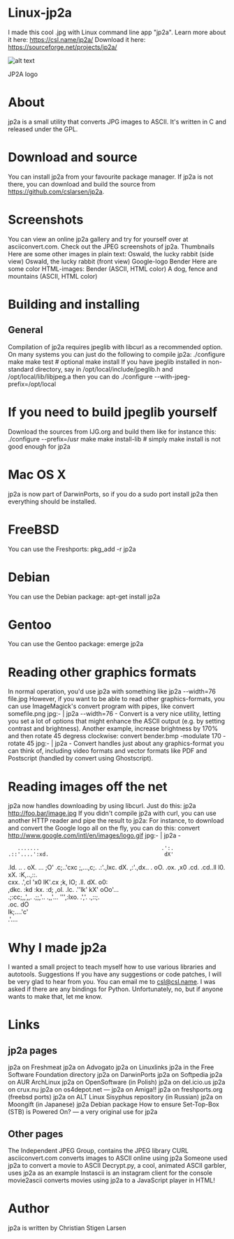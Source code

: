 # Linux-jp2a
I made this cool .jpg with Linux command line app "jp2a".
Learn more about it here: https://csl.name/jp2a/
Download it here: https://sourceforge.net/projects/jp2a/

![alt text](https://raw.githubusercontent.com/JasonMayberry/Linux/master/images/LinuxScreenShot.jpg)

JP2A logo
# About
jp2a is a small utility that converts JPG images to ASCII. It's written in C and released under the GPL.
# Download and source
You can install jp2a from your favourite package manager. If jp2a is not there, you can download and build the source from https://github.com/cslarsen/jp2a.
# Screenshots
You can view an online jp2a gallery and try for yourself over at asciiconvert.com. Check out the JPEG screenshots of jp2a. Thumbnails Here are some other images in plain text:
Oswald, the lucky rabbit (side view)
Oswald, the lucky rabbit (front view)
Google-logo
Bender
Here are some color HTML-images:
Bender (ASCII, HTML color)
A dog, fence and mountains (ASCII, HTML color)
# Building and installing
## General
Compilation of jp2a requires jpeglib with libcurl as a recommended option. On many systems you can just do the following to compile jp2a:
./configure
make
make test    # optional
make install
If you have jpeglib installed in non-standard directory, say in /opt/local/include/jpeglib.h and /opt/local/lib/libjpeg.a then you can do
./configure --with-jpeg-prefix=/opt/local
# If you need to build jpeglib yourself
Download the sources from IJG.org and build them like for instance this:
./configure --prefix=/usr
make
make install-lib   # simply make install is not good enough for jp2a
# Mac OS X
jp2a is now part of DarwinPorts, so if you do a
sudo port install jp2a
then everything should be installed.
# FreeBSD
You can use the Freshports:
pkg_add -r jp2a
# Debian
You can use the Debian package:
apt-get install jp2a
# Gentoo
You can use the Gentoo package:
emerge jp2a
# Reading other graphics formats
In normal operation, you'd use jp2a with something like
jp2a --width=76 file.jpg
However, if you want to be able to read other graphics-formats, you can use ImageMagick's convert program with pipes, like
convert somefile.png jpg:- | jp2a --width=76 -
Convert is a very nice utility, letting you set a lot of options that might enhance the ASCII output (e.g. by setting contrast and brightness). Another example, increase brightness by 170% and then rotate 45 degress clockwise:
convert bender.bmp -modulate 170 -rotate 45 jpg:- | jp2a -
Convert handles just about any graphics-format you can think of, including video formats and vector formats like PDF and Postscript (handled by convert using Ghostscript).
# Reading images off the net
jp2a now handles downloading by using libcurl. Just do this:
jp2a http://foo.bar/image.jpg
If you didn't compile jp2a with curl, you can use another HTTP reader and pipe the result to jp2a: For instance, to download and convert the Google logo all on the fly, you can do this:
convert http://www.google.com/intl/en/images/logo.gif jpg:- | jp2a -           
                                                                      
       .......                                       .':.             
    .::'....':xd.                                     dX'             
  .ld.        ..       .                              oX.          ...
  ;O'              .c;..'cxc    ;,...,c;.  .:'.,lxc.  dX.  ,:'.,dx.. .
  oO.             .ox.    ,x0 .cd.    .cd..ll    l0.  xX. :K,..,::.   
  cxx.      .',cl 'x0      lK'.cx      ;k, lO;  .ll.  dX. o0:         
   ,dkc.      :kd  :kx.   :d;  ,ol.   .lc.  .''lk'    kX'  oOo'...    
     .;:cc;,,',,.    .;;,'..     .,,'...   ''',:lxo. .','.  .,::;.    
                                         .oc.     dO                  
                                          lk;....'c'                  
                                            .'....                    
                                                                      
# Why I made jp2a
I wanted a small project to teach myself how to use various libraries and autotools.
Suggestions
If you have any suggestions or code patches, I will be very glad to hear from you. You can email me to csl@csl.name.
I was asked if there are any bindings for Python. Unfortunately, no, but if anyone wants to make that, let me know.

# Links
## jp2a pages
jp2a on Freshmeat
jp2a on Advogato
jp2a on Linuxlinks
jp2a in the Free Software Foundation directory
jp2a on DarwinPorts
jp2a on Softpedia
jp2a on AUR ArchLinux
jp2a on OpenSoftware (in Polish)
jp2a on del.icio.us
jp2a on crux.nu
jp2a on os4depot.net — jp2a on Amiga!!
jp2a on freshports.org (freebsd ports)
jp2a on ALT Linux Sisyphus repository (in Russian)
jp2a on Moongift (in Japanese)
jp2a Debian package
How to ensure Set-Top-Box (STB) is Powered On? — a very original use for jp2a
## Other pages
The Independent JPEG Group, contains the JPEG library
CURL
asciiconvert.com converts images to ASCII online using jp2a
Someone used jp2a to convert a movie to ASCII
Decrypt.py, a cool, animated ASCII garbler, uses jp2a as an example
Instascii is an instagram client for the console
movie2ascii converts movies using jp2a to a JavaScript player in HTML!
# Author
jp2a is written by Christian Stigen Larsen
